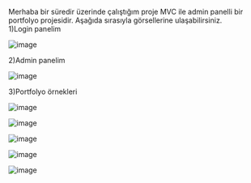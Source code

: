 Merhaba bir süredir üzerinde çalıştığım proje MVC ile admin panelli bir portfolyo projesidir. Aşağıda sırasıyla görsellerine ulaşabilirsiniz. <br>
1)Login panelim

![image](https://github.com/user-attachments/assets/32e12c83-bfd4-4c6d-abfd-a41074277c9a)


2)Admin panelim


![image](https://github.com/user-attachments/assets/b89a6eda-8328-48b1-83e8-f6f77c10a7eb)



3)Portfolyo örnekleri 


![image](https://github.com/user-attachments/assets/35fa910d-2ecd-46c8-8935-649672806f15)


![image](https://github.com/user-attachments/assets/8f981c44-df5f-4edb-9f06-791b1ea1cf9d)


![image](https://github.com/user-attachments/assets/3f8c0a4e-cb5d-4141-a7cc-bafbf975ff7e)



![image](https://github.com/user-attachments/assets/61cc0d7f-c345-4e47-b0fd-05bae966e1f3)


![image](https://github.com/user-attachments/assets/a1adaa82-0f89-44cd-bc71-8b5a2dc09765)


